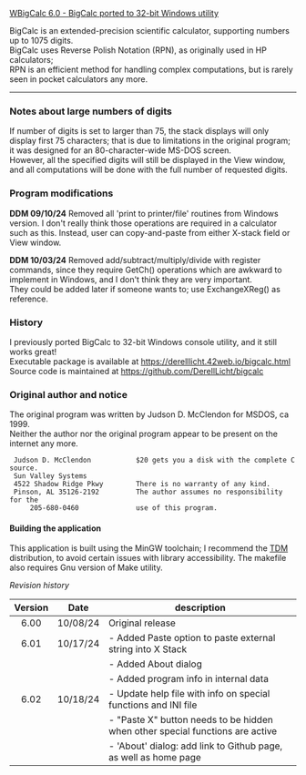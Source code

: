 <ins>WBigCalc 6.0 - BigCalc ported to 32-bit Windows utility</ins>

BigCalc is an extended-precision scientific calculator, supporting numbers up to 1075 digits.  
BigCalc uses Reverse Polish Notation (RPN), as originally used in HP calculators;  
RPN is an efficient method for handling complex computations,
but is rarely seen in pocket calculators any more.

<hr>

### Notes about large numbers of digits
If number of digits is set to larger than 75, the stack displays will only display
first 75 characters; that is due to limitations in the original program;
it was designed for an 80-character-wide MS-DOS screen.  
However, all the specified digits will still be displayed in the View window, 
and all computations will be done with the full number of requested digits.

### Program modifications
**DDM 09/10/24**
Removed all 'print to printer/file' routines from Windows version.
I don't really think those operations are required in a calculator such as this.
Instead, user can copy-and-paste from either X-stack field or View window.

**DDM 10/03/24**
Removed add/subtract/multiply/divide with register commands, since they 
require GetCh() operations which are awkward to implement in Windows,
and I don't think they are very important.  
They could be added later if someone wants to; use ExchangeXReg() as reference.

### History
I previously ported BigCalc to 32-bit Windows console utility, and it still works great!  
Executable package is available at https://derelllicht.42web.io/bigcalc.html  
Source code is maintained at https://github.com/DerellLicht/bigcalc

### Original author and notice
The original program was written by Judson D. McClendon for MSDOS, ca 1999.  
Neither the author nor the original program appear to be present on the internet any more.

```
 Judson D. McClendon           $20 gets you a disk with the complete C source.  
 Sun Valley Systems  
 4522 Shadow Ridge Pkwy        There is no warranty of any kind.  
 Pinson, AL 35126-2192         The author assumes no responsibility for the  
     205-680-0460              use of this program.  
```

#### Building the application
This application is built using the MinGW toolchain; 
I recommend the [TDM](http://tdm-gcc.tdragon.net/) distribution, 
to avoid certain issues with library accessibility. 
The makefile also requires Gnu version of Make utility.

_Revision history_

| Version | Date |description |
| :---: | :---: | --- |
| 6.00 | 10/08/24 |Original release |
| 6.01 | 10/17/24 |- Added Paste option to paste external string into X Stack |
|      |          |- Added About dialog |
|      |          |- Added program info in internal data |
| 6.02 | 10/18/24 |- Update help file with info on special functions and INI file |
|      |          |- "Paste X" button needs to be hidden when other special functions are active |
|      |          |- 'About' dialog: add link to Github page, as well as home page |
